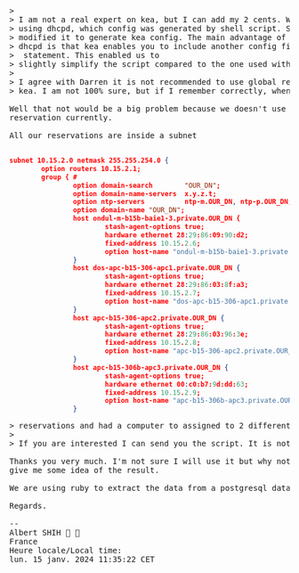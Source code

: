 <pre>
> 
> I am not a real expert on kea, but I can add my 2 cents. We have been
> using dhcpd, which config was generated by shell script. So we only
> modified it to generate kea config. The main advantage of kea compared to
> dhcpd is that kea enables you to include another config file using
> <?include "/path/to/config-file.conf"?> statement. This enabled us to
> slightly simplify the script compared to the one used with dhcpd.
> 
> I agree with Darren it is not recommended to use global reservations with
> kea. I am not 100% sure, but if I remember correctly, when I used global

Well that not would be a big problem because we doesn't use global
reservation currently. 

All our reservations are inside a subnet 

</pre>

```json
subnet 10.15.2.0 netmask 255.255.254.0 {
        option routers 10.15.2.1;
        group { # 
                option domain-search        "OUR_DN";
                option domain-name-servers  x.y.z.t;
                option ntp-servers          ntp-m.OUR_DN, ntp-p.OUR_DN;
                option domain-name "OUR_DN";
                host ondul-m-b15b-baie1-3.private.OUR_DN {
                        stash-agent-options true;
                        hardware ethernet 28:29:86:09:90:d2;
                        fixed-address 10.15.2.6;
                        option host-name "ondul-m-b15b-baie1-3.private.OUR_DN";
                }
                host dos-apc-b15-306-apc1.private.OUR_DN {
                        stash-agent-options true;
                        hardware ethernet 28:29:86:03:8f:a3;
                        fixed-address 10.15.2.7;
                        option host-name "dos-apc-b15-306-apc1.private.OUR_DN";
                }
                host apc-b15-306-apc2.private.OUR_DN {
                        stash-agent-options true;
                        hardware ethernet 28:29:86:03:96:3e;
                        fixed-address 10.15.2.8;
                        option host-name "apc-b15-306-apc2.private.OUR_DN";
                }
                host apc-b15-306b-apc3.private.OUR_DN {
                        stash-agent-options true;
                        hardware ethernet 00:c0:b7:9d:dd:63;
                        fixed-address 10.15.2.9;
                        option host-name "apc-b15-306b-apc3.private.OUR_DN";
                }
```
<pre>
> reservations and had a computer to assigned to 2 different vlans (one for
> 
> If you are interested I can send you the script. It is not perfect, but it does its job.

Thanks you very much. I'm not sure I will use it but why not. At least that
give me some idea of the result. 

We are using ruby to extract the data from a postgresql database. 

Regards.

-- 
Albert SHIH 🦫 🐸
France
Heure locale/Local time:
lun. 15 janv. 2024 11:35:22 CET

</pre>
